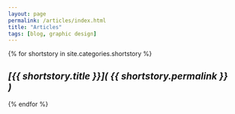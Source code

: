 ```yaml
---
layout: page
permalink: /articles/index.html
title: "Articles"
tags: [blog, graphic design]
---
```


{% for shortstory in site.categories.shortstory %}
## *[{{ shortstory.title }}]( {{ shortstory.permalink }} )* ##
{% endfor %}

